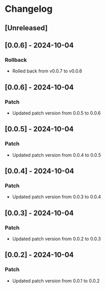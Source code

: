 # Changelog

## [Unreleased]

## [0.0.6] - 2024-10-04
### Rollback
- Rolled back from v0.0.7 to v0.0.6

## [0.0.6] - 2024-10-04
### Patch
- Updated patch version from 0.0.5 to 0.0.6

## [0.0.5] - 2024-10-04
### Patch
- Updated patch version from 0.0.4 to 0.0.5

## [0.0.4] - 2024-10-04
### Patch
- Updated patch version from 0.0.3 to 0.0.4

## [0.0.3] - 2024-10-04
### Patch
- Updated patch version from 0.0.2 to 0.0.3

## [0.0.2] - 2024-10-04
### Patch
- Updated patch version from 0.0.1 to 0.0.2
